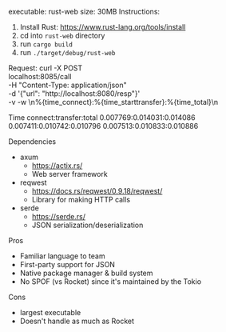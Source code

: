 executable: rust-web
size: 30MB
Instructions:
1. Install Rust: https://www.rust-lang.org/tools/install
2. cd into `rust-web` directory
3. run `cargo build`
4. run `./target/debug/rust-web`

Request:
curl -X POST \
localhost:8085/call \
-H "Content-Type: application/json" \
-d '{"url": "http://localhost:8080/resp"}' \
-v -w \\n%{time_connect}:%{time_starttransfer}:%{time_total}\\n

Time
connect:transfer:total
0.007769:0.014031:0.014086
0.007411:0.010742:0.010796
0.007513:0.010833:0.010886

Dependencies
- axum
    - https://actix.rs/
    - Web server framework
- reqwest
    - https://docs.rs/reqwest/0.9.18/reqwest/
    - Library for making HTTP calls
- serde
    - https://serde.rs/
    - JSON serialization/deserialization

Pros
- Familiar language to team
- First-party support for JSON
- Native package manager & build system
- No SPOF (vs Rocket) since it's maintained by the Tokio

Cons
- largest executable
- Doesn't handle as much as Rocket